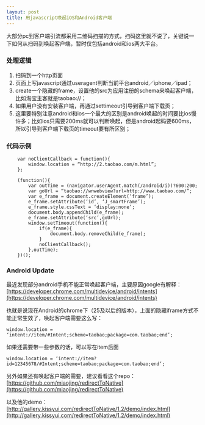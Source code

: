 ```yaml
---
layout: post
title: 用javascript唤起iOS和Android客户端
---
```


大部分pc到客户端引流都采用二维码扫描的方式，扫码这里就不说了，关键说一下如何从扫码到唤起客户端，暂时仅包括android和ios两大平台。

### 处理逻辑

1. 扫码到一个http页面
2. 页面上写javascript通过useragent判断当前平台android／iphone／ipad；
3. create一个隐藏的frame，设置他的src为应用注册的schema来唤起客户端，比如淘宝主客就是taobao://；
4. 如果用户没有安装客户端，再通过settimeout引导到客户端下载页；
5. 这里要特别注意android和ios一个最大的区别是android唤起的时间要比ios慢许多；比如ios只需要200ms就可以判断唤起，但是android起码要600ms，所以引导到客户端下载页的timeout要有所区别；

### 代码示例


		var noClientCallback = function(){
			window.location = “http://2.taobao.com/m.html”;
		};

		(function(){
			var outTime = (navigator.userAgent.match(/android/i))?600:200;
			var goUrl = “taobao://wnwebview?url=http://www.taobao.com/”;
			var e_frame = document.createElement(‘frame’);
			e_frame.setAttribute(‘id’, ‘J_smartFrame’);
			e_frame.style.cssText = ‘display:none’;
			document.body.appendChild(e_frame);
			e_frame.setAttribute(‘src’,goUrl);
			window.setTimeout(function(){
				if(e_frame){
					document.body.removeChild(e_frame);
				}
				noClientCallback();
			},outTime);
		})();

### Android Update

最近发现部分android手机不能正常唤起客户端，主要原因google有解释：[https://developer.chrome.com/multidevice/android/intents](https://developer.chrome.com/multidevice/android/intents)

也就是说现在Android的chrome下（25及以后的版本），上面的隐藏iframe方式不能正常生效了，唤起客户端需要这么写：

	window.location = ‘intent://item/#Intent;scheme=taobao;package=com.taobao;end’;

如果还需要带一些参数的话，可以写在item后面

	window.location = ‘intent://item?id=12345678/#Intent;scheme=taobao;package=com.taobao;end’;

另外如果还有唤起客户端的需要，建议看看这个repo：[https://github.com/miaojing/redirectToNative](https://github.com/miaojing/redirectToNative)

以及他的demo：[http://gallery.kissyui.com/redirectToNative/1.2/demo/index.html](http://gallery.kissyui.com/redirectToNative/1.2/demo/index.html)